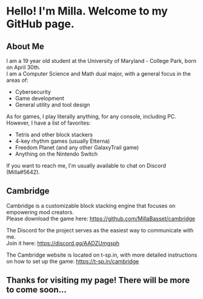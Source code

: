 # Hello! I'm Milla. Welcome to my GitHub page.

## About Me

I am a 19 year old student at the University of Maryland - College Park, born on April 30th.  
I am a Computer Science and Math dual major, with a general focus in the areas of:

- Cybersecurity
- Game development
- General utility and tool design

As for games, I play literally anything, for any console, including PC. However, I have a list of favorites:

- Tetris and other block stackers
- 4-key rhythm games (usually Etterna)
- Freedom Planet (and any other GalaxyTrail game)
- Anything on the Nintendo Switch

If you want to reach me, I'm usually available to chat on Discord (Milla#5642).

## Cambridge

Cambridge is a customizable block stacking engine that focuses on empowering mod creators.  
Please download the game here: https://github.com/MillaBasset/cambridge

The Discord for the project serves as the easiest way to communicate with me.  
Join it here: https://discord.gg/AADZUmgsph

The Cambridge website is located on t-sp.in, with more detailed instructions on how to set up the game: https://t-sp.in/cambridge

## Thanks for visiting my page! There will be more to come soon...
